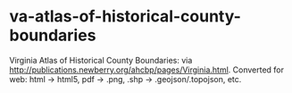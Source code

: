 va-atlas-of-historical-county-boundaries
========================================

Virginia Atlas of Historical County Boundaries: via http://publications.newberry.org/ahcbp/pages/Virginia.html. Converted for web: html -> html5, pdf -> .png, .shp -> .geojson/.topojson, etc.
